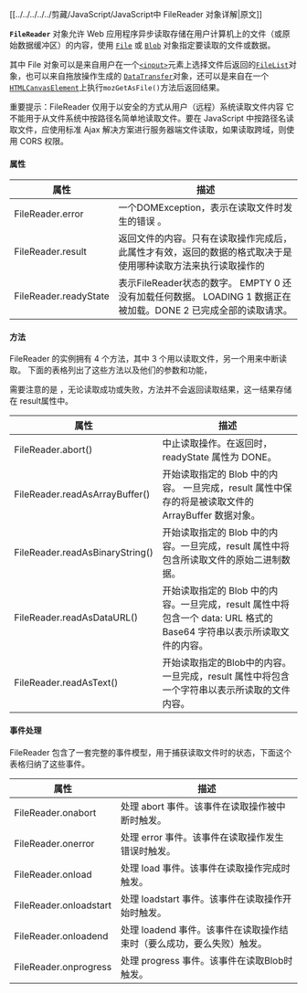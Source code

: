 [[../../../../../剪藏/JavaScript/JavaScript中 FileReader 对象详解|原文]]

**`FileReader`** 对象允许 Web 应用程序异步读取存储在用户计算机上的文件（或原始数据缓冲区）的内容，使用 [`File`](https://developer.mozilla.org/zh-CN/docs/Web/API/File) 或 [`Blob`](https://developer.mozilla.org/zh-CN/docs/Web/API/Blob) 对象指定要读取的文件或数据。

其中 File 对象可以是来自用户在一个[`<input>`](https://developer.mozilla.org/zh-CN/docs/Web/HTML/Element/input)元素上选择文件后返回的[`FileList`](https://developer.mozilla.org/zh-CN/docs/Web/API/FileList)对象，也可以来自拖放操作生成的 [`DataTransfer`](https://developer.mozilla.org/zh-CN/docs/Web/API/DataTransfer)对象，还可以是来自在一个[`HTMLCanvasElement`](https://developer.mozilla.org/zh-CN/docs/Web/API/HTMLCanvasElement)上执行`mozGetAsFile()`方法后返回结果。

重要提示：FileReader 仅用于以安全的方式从用户（远程）系统读取文件内容 它不能用于从文件系统中按路径名简单地读取文件。要在 JavaScript 中按路径名读取文件，应使用标准 Ajax 解决方案进行服务器端文件读取，如果读取跨域，则使用 CORS 权限。

#### 属性

| 属性 | 描述 |
|--|--|
| FileReader.error | 一个DOMException，表示在读取文件时发生的错误 。 |
| FileReader.result | 返回文件的内容。只有在读取操作完成后，此属性才有效，返回的数据的格式取决于是使用哪种读取方法来执行读取操作的 |
| FileReader.readyState | 表示FileReader状态的数字。 EMPTY 0 还没有加载任何数据。 LOADING 1 数据正在被加载。DONE 2 已完成全部的读取请求。 |

#### 方法

FileReader 的实例拥有 4 个方法，其中 3 个用以读取文件，另一个用来中断读取。 下面的表格列出了这些方法以及他们的参数和功能，

需要注意的是 ，无论读取成功或失败，方法并不会返回读取结果，这一结果存储在 result属性中。

| 属性 | 描述 |
|--|--|
| FileReader.abort() | 	中止读取操作。在返回时，readyState 属性为 DONE。 |
| FileReader.readAsArrayBuffer() | 开始读取指定的 Blob 中的内容。 一旦完成，result 属性中保存的将是被读取文件的 ArrayBuffer 数据对象。 |
| FileReader.readAsBinaryString() | 开始读取指定的 Blob 中的内容。一旦完成，result 属性中将包含所读取文件的原始二进制数据。 |
| FileReader.readAsDataURL() | 开始读取指定的 Blob 中的内容。一旦完成，result 属性中将包含一个 data: URL 格式的 Base64 字符串以表示所读取文件的内容。 |
| FileReader.readAsText() | 开始读取指定的Blob中的内容。一旦完成，result 属性中将包含一个字符串以表示所读取的文件内容。 |


#### 事件处理

FileReader 包含了一套完整的事件模型，用于捕获读取文件时的状态，下面这个表格归纳了这些事件。

| 属性 | 描述 |
|--|--|
| FileReader.onabort | 处理 abort 事件。该事件在读取操作被中断时触发。 |
| FileReader.onerror | 处理 error 事件。该事件在读取操作发生错误时触发。 |
| FileReader.onload | 处理 load 事件。该事件在读取操作完成时触发。 |
| FileReader.onloadstart | 处理 loadstart 事件。该事件在读取操作开始时触发。 |
| FileReader.onloadend | 处理 loadend 事件。该事件在读取操作结束时（要么成功，要么失败）触发。 |
| FileReader.onprogress | 处理 progress 事件。该事件在读取Blob时触发。 |


